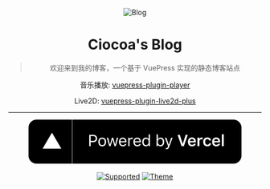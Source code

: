 <div align='center'>

![Blog](./docs/.vuepress/public/favicon.png)

# Ciocoa's Blog

> 欢迎来到我的博客，一个基于 VuePress 实现的静态博客站点

音乐播放: [vuepress-plugin-player](https://github.com/vuepress-aurora/vuepress-theme-aurora/tree/master/Aurora-plugin/vuepress-plugin-player)

Live2D: [vuepress-plugin-live2d-plus](https://github.com/xinlei3166/vuepress-plugin-live2d-plus)

---

[![vercel](./docs/.vuepress/public/images/icons/vercel.svg)](https://vercel.com/?utm_source=blog&utm_campaign=oss)

[![Supported](https://img.shields.io/badge/Supported%20by-VuePress%20%E2%86%92-gray.svg?colorA=655BE1&colorB=4F44D6&style=for-the-badge)](https://v2.vuepress.vuejs.org/)
[![Theme](https://img.shields.io/badge/Theme%20by-Gungnir%20%E2%86%92-gray.svg?colorA=61c265&colorB=4CAF50&style=for-the-badge)](https://github.com/Renovamen/vuepress-theme-gungnir)

</div>
